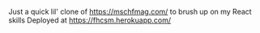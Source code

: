 Just a quick lil' clone of https://mschfmag.com/ to brush up on my React skills
Deployed at https://fhcsm.herokuapp.com/
